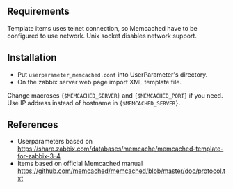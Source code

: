 ## Requirements
Template items uses telnet connection, so Memcached have to be configured to use network.
Unix socket disables network support.

## Installation
- Put `userparameter_memcached.conf` into UserParameter's directory.
- On the zabbix server web page import XML template file.


Change macroses `{$MEMCACHED_SERVER}` and `{$MEMCACHED_PORT}` if you need.<br>
Use IP address instead of hostname in `{$MEMCACHED_SERVER}`.

## References
- Userparameters based on https://share.zabbix.com/databases/memcache/memcached-template-for-zabbix-3-4
- Items based on official Memcached manual https://github.com/memcached/memcached/blob/master/doc/protocol.txt

